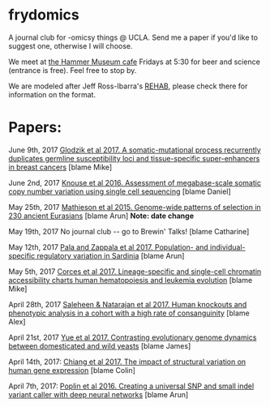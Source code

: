 # frydomics
A journal club for -omicsy things @ UCLA. Send me a paper if you'd like to suggest one, otherwise I will choose. 

We meet at [the Hammer Museum cafe](https://hammer.ucla.edu/ammo/) Fridays at 5:30 for beer and science (entrance is free). Feel free to stop by.

We are modeled after Jeff Ross-Ibarra's [REHAB](http://www.rilab.org/rehab.html), please check there for information on the format. 

# Papers:
June 9th, 2017 [Glodzik et al 2017. A somatic-mutational process recurrently duplicates germline susceptibility loci and tissue-specific super-enhancers in breast cancers](http://www.nature.com/ng/journal/v49/n3/abs/ng.3771.html) [blame Mike]

June 2nd, 2017 [Knouse et al 2016. Assessment of megabase-scale somatic copy number variation using single cell sequencing](http://genome.cshlp.org/content/26/3/376) [blame Daniel] 

May 25th, 2017 [Mathieson et al 2015. Genome-wide patterns of selection in 230 ancient Eurasians](https://www.nature.com/nature/journal/v528/n7583/full/nature16152.html) [blame Arun] **Note: date change**

May 19th, 2017 No journal club -- go to Brewin' Talks! [blame Catharine]

May 12th, 2017 [Pala and Zappala et al 2017. Population- and individual-specific regulatory variation in Sardinia](http://www.nature.com/ng/journal/vaop/ncurrent/full/ng.3840.html) [blame Arun]

May 5th, 2017 [Corces et al 2017. Lineage-specific and single-cell chromatin accessibility charts human hematopoiesis and leukemia evolution](https://www.nature.com/ng/journal/v48/n10/full/ng.3646.html) [blame Mike]

April 28th, 2017 [Saleheen & Natarajan et al 2017. Human knockouts and phenotypic analysis in a cohort with a high rate of consanguinity](https://www.nature.com/nature/journal/v544/n7649/full/nature22034.html) [blame Alex]

April 21st, 2017 [Yue et al 2017. Contrasting evolutionary genome dynamics between domesticated and wild yeasts](http://www.nature.com/ng/journal/vaop/ncurrent/full/ng.3847.html) [blame James]

April 14th, 2017: [Chiang et al 2017. The impact of structural variation on human gene expression](http://www.nature.com/ng/journal/vaop/ncurrent/full/ng.3834.html) [blame Colin]

April 7th, 2017: [Poplin et al 2016. Creating a universal SNP and small indel variant caller with deep neural networks](http://biorxiv.org/content/early/2016/12/21/092890) [blame Arun]
